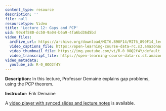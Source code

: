 ```yaml
---
content_type: resource
description: ''
file: null
resourcetype: Video
title: 'Lecture 12: Gaps and PCP'
uid: 90c4f580-dc50-9a04-b6a9-4fa6bd36d5bd
video_files:
  archive_url: https://archive.org/download/MIT6.890F14/MIT6_890F14_lec12_300k.mp4
  video_captions_file: https://open-learning-course-data-rc.s3.amazonaws.com/6-890-algorithmic-lower-bounds-fun-with-hardness-proofs-fall-2014/8ecacba9f8d1564cb860fab85b65d90c_R-0_0OQ2f4Y.vtt
  video_thumbnail_file: https://img.youtube.com/vi/R-0_0OQ2f4Y/default.jpg
  video_transcript_file: https://open-learning-course-data-rc.s3.amazonaws.com/6-890-algorithmic-lower-bounds-fun-with-hardness-proofs-fall-2014/f06331cdecf662934ec4d5a8abc23e88_R-0_0OQ2f4Y.pdf
video_metadata:
  youtube_id: R-0_0OQ2f4Y
---
```


**Description:** In this lecture, Professor Demaine explains gap problems, using the PCP theorem.

**Instructor:** Erik Demaine

A [video player with synced slides and lecture notes](http://courses.csail.mit.edu/6.890/fall14/lectures/L12.html) is available.